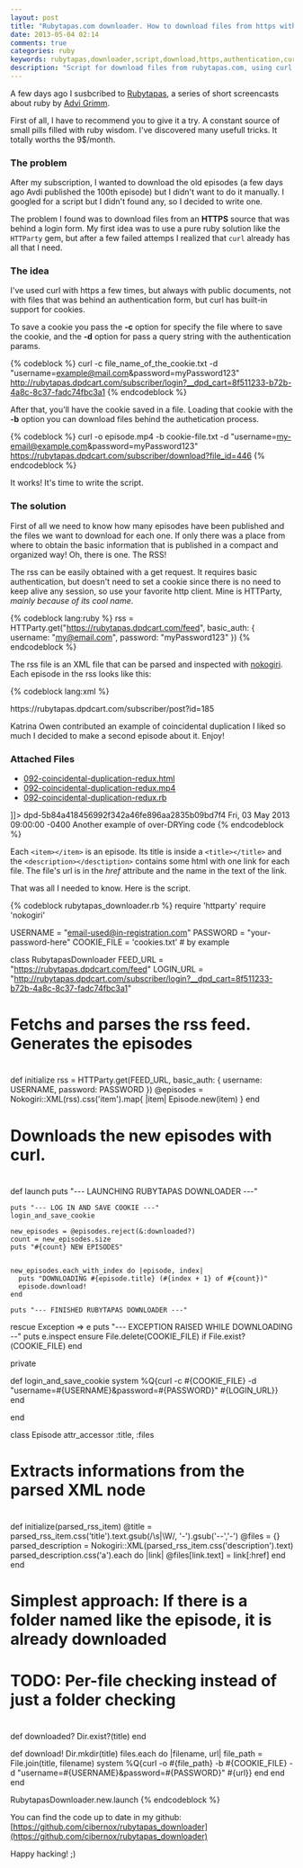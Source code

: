 ```yaml
---
layout: post
title: "Rubytapas.com downloader. How to download files from https with authentication"
date: 2013-05-04 02:14
comments: true
categories: ruby
keywords: rubytapas,downloader,script,download,https,authentication,curl
description: "Script for download files from rubytapas.com, using curl with https and cookies"
---
```


A few days ago I susbcribed to [Rubytapas](http://www.rubytapas.com/), a series of short screencasts about ruby
by [Advi Grimm](http://devblog.avdi.org/).

First of all, I have to recommend you to give it a try. A constant source of small pills filled with ruby wisdom.
I've discovered many usefull tricks. It totally worths the 9$/month.

### The problem

After my subscription, I wanted to download the old episodes (a few days ago Avdi published the 100th episode)
but I didn't want to do it manually. I googled for a script but I didn't found any, so I decided to write one.

The problem I found was to download files from an **HTTPS** source that was behind a login form. My first
idea was to use a pure ruby solution like the `HTTParty` gem, but after a few failed attemps I realized that
`curl` already has all that I need.

### The idea

I've used curl with https a few times, but always with public documents, not with files that was behind an authentication
form, but curl has built-in support for cookies.

To save a cookie you pass the **-c** option for specify the file where to save the cookie, and the **-d**
option for pass a query string with the authentication params.

{% codeblock %}
curl -c file_name_of_the_cookie.txt -d "username=example@mail.com&password=myPassword123" http://rubytapas.dpdcart.com/subscriber/login?__dpd_cart=8f511233-b72b-4a8c-8c37-fadc74fbc3a1
{% endcodeblock %}

After that, you'll have the cookie saved in a file. Loading that cookie with the **-b** option you can
download files behind the authetication process.

{% codeblock %}
curl -o episode.mp4 -b cookie-file.txt -d "username=my-email@example.com&password=myPassword123" https://rubytapas.dpdcart.com/subscriber/download?file_id=446
{% endcodeblock %}

It works! It's time to write the script.

### The solution

First of all we need to know how many episodes have been published and the files we want to download for each one.
If only there was a place from where to obtain the basic information that is published in a compact and organized way!
Oh, there is one. The RSS!

The rss can be easily obtained with a get request. It requires basic authentication, but doesn't need to
set a cookie since there is no need to keep alive any session, so use your favorite http client. Mine is HTTParty,
_mainly because of its cool name_.

{% codeblock lang:ruby %}
rss = HTTParty.get("https://rubytapas.dpdcart.com/feed", basic_auth: { username: "my@email.com", password: "myPassword123" })
{% endcodeblock %}

The rss file is an XML file that can be parsed and inspected with [nokogiri](http://nokogiri.org/).
Each episode in the rss looks like this:

{% codeblock lang:xml %}
<item>
  <title><![CDATA[092 Coincidental Duplication Redux]]></title>
  <link>https://rubytapas.dpdcart.com/subscriber/post?id=185</link>
  <description><![CDATA[<div class="blog-entry">
      <div class="blog-content"><p>Katrina Owen contributed an example of coincidental duplication I liked so much I decided to make a second episode about it. Enjoy!</p>
      </div>
      <h3>Attached Files</h3>
      <ul>
      <li><a href="https://rubytapas.dpdcart.com/subscriber/download?file_id=445">092-coincidental-duplication-redux.html</a></li>
      <li><a href="https://rubytapas.dpdcart.com/subscriber/download?file_id=446">092-coincidental-duplication-redux.mp4</a></li>
      <li><a href="https://rubytapas.dpdcart.com/subscriber/download?file_id=447">092-coincidental-duplication-redux.rb</a></li>
      </ul></div>]]>
  </description>
  <guid isPermaLink="false">dpd-5b84a418456992f342a46fe896aa2835b09bd7f4</guid>
  <pubDate>Fri, 03 May 2013 09:00:00 -0400</pubDate>
  <enclosure url="https://rubytapas.dpdcart.com/feed/download/446/092-coincidental-duplication-redux.mp4" length="21645987" type="video/mp4"/>
  <itunes:subtitle>Another example of over-DRYing code</itunes:subtitle>
  <itunes:image href="https://getdpd.com/uploads/ruby-tapas.png"/>
</item>
{% endcodeblock %}

Each `<item></item>` is an episode. Its title is inside a `<title></title>` and the `<description></desctiption>` contains some html
with one link for each file. The file's url is in the _href_ attribute and the name in the text of the link.

That was all I needed to know. Here is the script.

{% codeblock rubytapas_downloader.rb %}
require 'httparty'
require 'nokogiri'

USERNAME = "email-used@in-registration.com"
PASSWORD = "your-password-here"
COOKIE_FILE = 'cookies.txt' # by example

class RubytapasDownloader
  FEED_URL  = "https://rubytapas.dpdcart.com/feed"
  LOGIN_URL = "http://rubytapas.dpdcart.com/subscriber/login?__dpd_cart=8f511233-b72b-4a8c-8c37-fadc74fbc3a1"

  ##
  # Fetchs and parses the rss feed. Generates the episodes
  #
  def initialize
    rss = HTTParty.get(FEED_URL, basic_auth: { username: USERNAME, password: PASSWORD })
    @episodes = Nokogiri::XML(rss).css('item').map{ |item| Episode.new(item) }
  end

  ##
  # Downloads the new episodes with curl.
  #
  def launch
    puts "--- LAUNCHING RUBYTAPAS DOWNLOADER ---"

    puts "--- LOG IN AND SAVE COOKIE ---"
    login_and_save_cookie

    new_episodes = @episodes.reject(&:downloaded?)
    count = new_episodes.size
    puts "#{count} NEW EPISODES"


    new_episodes.each_with_index do |episode, index|
      puts "DOWNLOADING #{episode.title} (#{index + 1} of #{count})"
      episode.download!
    end

    puts "--- FINISHED RUBYTAPAS DOWNLOADER ---"
  rescue Exception => e
    puts "--- EXCEPTION RAISED WHILE DOWNLOADING --"
    puts e.inspect
  ensure
    File.delete(COOKIE_FILE) if File.exist?(COOKIE_FILE)
  end

private

  def login_and_save_cookie
    system %Q{curl -c #{COOKIE_FILE} -d "username=#{USERNAME}&password=#{PASSWORD}" #{LOGIN_URL}}
  end

end


class Episode
  attr_accessor :title, :files

  ##
  # Extracts informations from the parsed XML node
  #
  def initialize(parsed_rss_item)
    @title = parsed_rss_item.css('title').text.gsub(/\s|\W/, '-').gsub('--','-')
    @files = {}
    parsed_description = Nokogiri::XML(parsed_rss_item.css('description').text)
    parsed_description.css('a').each do |link|
      @files[link.text] = link[:href]
    end
  end

  ##
  # Simplest approach: If there is a folder named like the episode, it is already downloaded
  # TODO: Per-file checking instead of just a folder checking
  #
  def downloaded?
    Dir.exist?(title)
  end

  def download!
    Dir.mkdir(title)
    files.each do |filename, url|
      file_path = File.join(title, filename)
      system %Q{curl -o #{file_path} -b #{COOKIE_FILE} -d "username=#{USERNAME}&password=#{PASSWORD}" #{url}}
    end
  end
end

RubytapasDownloader.new.launch
{% endcodeblock %}


You can find the code up to date in my github: [https://github.com/cibernox/rubytapas_downloader](https://github.com/cibernox/rubytapas_downloader)

Happy hacking! ;)


